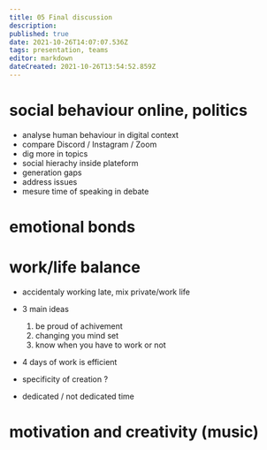 ```yaml
---
title: 05 Final discussion
description: 
published: true
date: 2021-10-26T14:07:07.536Z
tags: presentation, teams
editor: markdown
dateCreated: 2021-10-26T13:54:52.859Z
---
```


# social behaviour online, politics

- analyse human behaviour in digital context
- compare Discord / Instagram / Zoom
- dig more in topics
- social hierachy inside plateform
- generation gaps
- address issues
- mesure time of speaking in debate

# emotional bonds



# work/life balance

- accidentaly working late, mix private/work life
- 3 main ideas
	1. be proud of achivement
	1. changing you mind set
  1. know when you have to work or not
  
- 4 days of work is efficient
- specificity of creation ?
- dedicated / not dedicated time


# motivation and creativity (music)